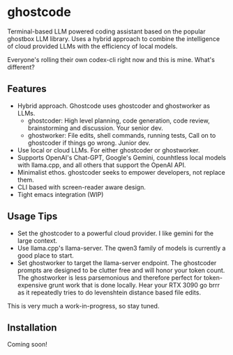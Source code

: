 # ghostcode

Terminal-based LLM powered coding assistant based on the popular ghostbox LLM library. Uses a hybrid approach to combine the intelligence of cloud provided LLMs with the efficiency of local models.

Everyone's rolling their own codex-cli right now and this is mine. What's different?

## Features
 - Hybrid approach. Ghostcode uses ghostcoder and ghostworker as LLMs.
     - ghostcoder: High level planning, code generation, code review, brainstorming and discussion. Your senior dev.
     - ghostworker: File edits, shell commands, running tests, Call on to ghostcoder if things go wrong. Junior dev.
 - Use local or cloud LLMs. For either ghostcoder or ghostworker.
 - Supports OpenAI's Chat-GPT, Google's Gemini, counhtless local models with llama.cpp, and all others that support the OpenAI API.
 - Minimalist ethos. ghostcoder seeks to empower developers, not replace them.
 - CLI based with screen-reader aware design.
 - Tight emacs integration (WIP)

## Usage Tips

 - Set the ghostcoder to a powerful cloud provider. I like gemini for the large context.
 - Use llama.cpp's llama-server. The qwen3 family of models  is currently a good place to start.
  - Set ghostworker to target the llama-server endpoint. The ghostcoder prompts are designed to be clutter free and will honor your token count. The ghostworker is less parsemonious and therefore perfect for token-expensive grunt work that is done locally. Hear your RTX 3090 go brrr as it repeatedly tries to do levenshtein distance based file edits.
  
This is very much a work-in-progress, so stay tuned.

## Installation

Coming soon!
